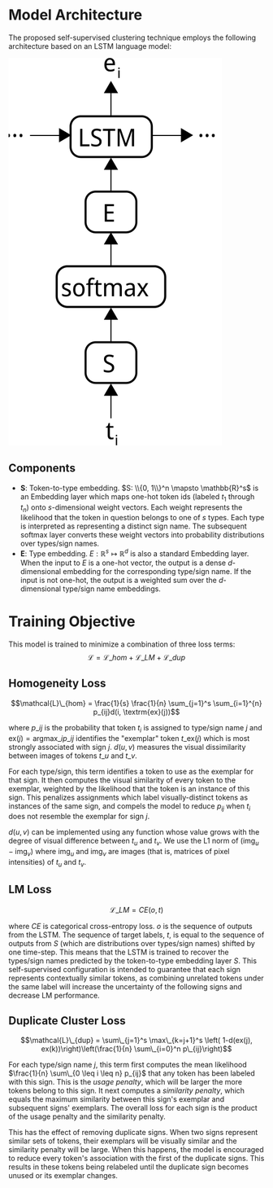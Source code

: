 # Model Architecture

The proposed self-supervised clustering technique employs the following architecture based on an LSTM language model:

![Model architecture.](cluster-arch.svg)

## Components

- **S**: Token-to-type embedding. $S: \\{0, 1\\}^n \mapsto \mathbb{R}^s$ is an Embedding layer which maps one-hot token ids 
  (labeled $t_1$ through $t_n$) onto *s*-dimensional weight vectors. Each weight represents the likelihood that the token 
  in question belongs to one of $s$ types. Each type is interpreted as representing a distinct sign name. The subsequent 
  softmax layer converts these weight vectors into probability distributions over types/sign names.
- **E**: Type embedding. $E: \mathbb{R}^s \mapsto \mathbb{R}^d$ is also a standard Embedding layer. When the input to $E$ is 
  a one-hot vector, the output is a dense *d*-dimensional embedding for the corresponding type/sign name. If the input is not 
  one-hot, the output is a weighted sum over the *d*-dimensional type/sign name embeddings.

# Training Objective

This model is trained to minimize a combination of three loss terms: 
$$\mathcal{L} = \mathcal{L}\_{hom} + \mathcal{L}\_{LM} + \mathcal{L}\_{dup}$$

## Homogeneity Loss
$$\mathcal{L}\_{hom} = \frac{1}{s} \frac{1}{n} \sum_{j=1}^s \sum_{i=1}^{n} p_{ij}d(i, \textrm{ex}(j))$$

where $p\_{ij}$ is the probability that token $t_i$ is assigned to type/sign name $j$ and 
$\textrm{ex}(j) = \textrm{argmax}\_{i} p\_{ij}$ identifies the "exemplar" token 
$t\_{\textrm{ex}(j)}$ which is most strongly associated with sign $j$. 
$d(u, v)$ measures the visual dissimilarity between images of tokens $t\_u$ and $t\_v$.

For each type/sign, this term identifies a token to use as the exemplar for that sign. 
It then computes the visual similarity of every token to the exemplar, weighted by the likelihood that the token is an instance of this sign.
This penalizes assignments which label visually-distinct tokens as instances of the same sign, and compels the model to reduce $p_{ij}$ when $t_i$ does not resemble the exemplar for sign $j$.

$d(u,v)$ can be implemented using any function whose value grows with the degree of visual difference between $t_u$ and $t_v$.
We use the L1 norm of $(\textrm{img}_u-\textrm{img}_v)$ where $\textrm{img}_u$ and $\textrm{img}_v$ are images (that is, matrices of pixel intensities) of $t_u$ and $t_v$.

## LM Loss
$$\mathcal{L}\_{LM} = CE( o, t )$$

where $CE$ is categorical cross-entropy loss. $o$ is the sequence of outputs from the LSTM. The sequence of target labels, $t$, is equal to the sequence of outputs from $S$ (which are distributions over types/sign names) shifted by one time-step.
This means that the LSTM is trained to recover the types/sign names predicted by the token-to-type embedding layer $S$.
This self-supervised configuration is intended to guarantee that each sign represents contextually similar tokens, as combining unrelated tokens under the same label will increase the uncertainty of the following signs and decrease LM performance.

## Duplicate Cluster Loss
$$\mathcal{L}\_{dup} = \sum\_{j=1}^s \max\_{k=j+1}^s \left( 1-d(ex(j), ex(k))\right)\left(\frac{1}{n} \sum\_{i=0}^n p\_{ij}\right)$$

For each type/sign name $j$, this term first computes the mean likelihood $\frac{1}{n} \sum\_{0 \leq i \leq n} p_{ij}$ that any 
token has been labeled with this sign. This is the *usage penalty*, which will be larger the more tokens belong to this sign.
It next computes a *similarity penalty*, which equals the maximum similarity between this sign's exemplar and subsequent 
signs' exemplars. The overall loss for each sign is the product of the usage penalty and the similarity penalty.

This has the effect of removing duplicate signs. When two signs represent similar sets of tokens, their exemplars will be 
visually similar and the similarity penalty will be large. When this happens, the model is encouraged to reduce every 
token's association with the first of the duplicate signs. This results in these tokens being relabeled until the 
duplicate sign becomes unused or its exemplar changes.

